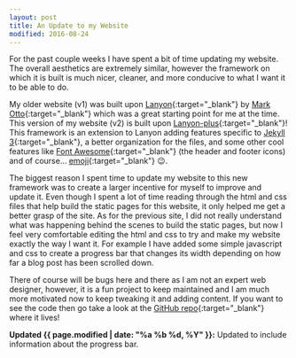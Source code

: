 ```yaml
---
layout: post
title: An Update to my Website
modified: 2016-08-24
---
```


For the past couple weeks I have spent a bit of time updating my website. The overall aesthetics are extremely
similar, however the framework on which it is built is much nicer, cleaner, and more conducive to what I want it
to be able to do.

<!--more-->

My older website (v1) was built upon [Lanyon](https://github.com/poole/lanyon){:target="_blank"}
by [Mark Otto](https://github.com/mdo){:target="_blank"} which was a great starting point for me at the time.
This version of my website (v2) is built upon [Lanyon-plus](https://github.com/dyndna/lanyon-plus){:target="_blank"}!
This framework is an extension to Lanyon adding features specific to [Jekyll 3](https://jekyllrb.com/){:target="_blank"},
a better organization for the files, and some other cool features like [Font Awesome](http://fontawesome.io/){:target="_blank"}
(the header and footer icons) and of course... [emoji](https://github.com/jekyll/jemoji){:target="_blank"} :wink:.

The biggest reason I spent time to update my website to this new framework was to create a larger incentive for myself
to improve and update it. Even though I spent a lot of time reading through the html and css files that help build the static
pages for this website, it only helped me get a better grasp of the site. As for the previous site, I did not really
understand what was happening behind the scenes to build the static pages, but now I feel very comfortable editing
the html and css to try and make my website exactly the way I want it. For example I have added some simple javascript
and css to create a progress bar that changes its width depending on how far a blog post has been scrolled down.

There of course will be bugs here and there as I am not an expert web designer, however, it is a fun project to keep
maintained and I am much more motivated now to keep tweaking it and adding content. If you want to see the code then
go take a look at the [GitHub repo](https://github.com/connorjan/connorjan.github.io){:target="_blank"} where it lives!

**Updated {{ page.modified | date: "%a %b %d, %Y" }}:** Updated to include information about the progress bar.
